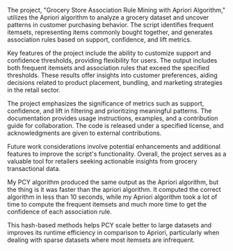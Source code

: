 
The project, "Grocery Store Association Rule Mining with Apriori Algorithm," utilizes the Apriori algorithm to analyze a grocery dataset and uncover patterns in customer purchasing behavior. The script identifies frequent itemsets, representing items commonly bought together, and generates association rules based on support, confidence, and lift metrics.

Key features of the project include the ability to customize support and confidence thresholds, providing flexibility for users. The output includes both frequent itemsets and association rules that exceed the specified thresholds. These results offer insights into customer preferences, aiding decisions related to product placement, bundling, and marketing strategies in the retail sector.

The project emphasizes the significance of metrics such as support, confidence, and lift in filtering and prioritizing meaningful patterns. The documentation provides usage instructions, examples, and a contribution guide for collaboration. The code is released under a specified license, and acknowledgments are given to external contributions.

Future work considerations involve potential enhancements and additional features to improve the script's functionality. Overall, the project serves as a valuable tool for retailers seeking actionable insights from grocery transactional data.

My PCY algorithm produced the same output as the Apriori algorithm, but the thing is it was faster than the apriori algorithm. It computed
the correct algorithm in less than 10 seconds, while my Apriori algorithm took a lot of time to compute the frequent itemsets and much more time to get the confidence of each association rule.

This hash-based methods helps PCY scale better to large datasets and improves its runtime efficiency in comparison to Apriori, 
particularly when dealing with sparse datasets where most itemsets are infrequent. 
